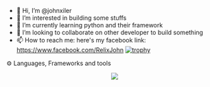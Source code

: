 - 👋 Hi, I’m @johnxiler
- 👀 I’m interested in building some stuffs
- 🌱 I’m currently learning python and their framework
- 💞️ I’m looking to collaborate on other developer to build something
- 📫 How to reach me: here's my facebook link: https://www.facebook.com/RelixJohn
  [![trophy](https://github-profile-trophy.vercel.app/?username=johnxiler&theme=onedark)](https://github.com/johnxiler/github-profile-trophy)

<!---
johnxiler/johnxiler is a ✨ special ✨ repository because its `README.md` (this file) appears on your GitHub profile.
You can click the Preview link to take a look at your changes.
--->
⚙️ Languages, Frameworks and tools
<p align="center">
  <a href="https://skillicons.dev">
    <img src="https://skillicons.dev/icons?i=git,django,dart,bootstrap,arduino,flask,flutter,github,graphql,go,julia,linux,materialui,mongodb,mysql,netlify,php,powershell,py,qt,raspberrypi,solidity,stackoverflow,tailwind,ts,tensorflow,vscode,bash,cs,codepen,dotnet,visualstudio" />
  </a>
 
</p>
